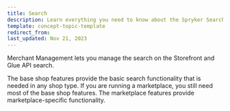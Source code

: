 ```yaml
---
title: Search
description: Learn everything you need to know about the Spryker Search Feature for your Spryker Cloud Commerce OS or Spryker Marketplace shop.
template: concept-topic-template
redirect_from:
last_updated: Nov 21, 2023
---
```


Merchant Management lets you manage the search on the Storefront and Glue API search.

The base shop features provide the basic search functionality that is needed in any shop type. If you are running a marketplace, you still need most of the base shop features. The marketplace features provide marketplace-specific functionality.
